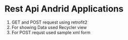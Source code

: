 # Rest Api Andrid Applications 
1. GET and POST request using retrofit2 
2. For showing Data used Recycler view
3. For POST requst used sample xml form 

